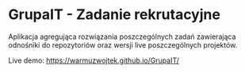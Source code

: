 # GrupaIT - Zadanie rekrutacyjne

Aplikacja agregująca rozwiązania poszczególnych zadań zawierająca odnośniki do repozytoriów oraz wersji live poszczególnych projektów.

Live demo:
https://warmuzwojtek.github.io/GrupaIT/
